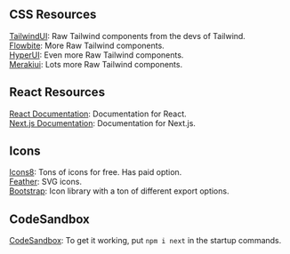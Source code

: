 ## CSS Resources

[TailwindUI](https://tailwindui.com/): Raw Tailwind components from the devs of Tailwind.\
[Flowbite](https://flowbite.com/#components): More Raw Tailwind components.\
[HyperUI](https://www.hyperui.dev/): Even more Raw Tailwind components.\
[Merakiui](https://merakiui.com/components): Lots more Raw Tailwind components.

## React Resources
[React Documentation](https://react.dev/): Documentation for React.\
[Next.js Documentation](https://nextjs.org/docs): Documentation for Next.js.

## Icons
[Icons8](https://icons8.com/icons): Tons of icons for free. Has paid option.\
[Feather](https://feathericons.com/): SVG icons.\
[Bootstrap](https://icons.getbootstrap.com/): Icon library with a ton of different export options.

## CodeSandbox
[CodeSandbox](https://codesandbox.io/): To get it working, put ```npm i next``` in the startup commands.
